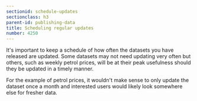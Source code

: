 ```yaml
---
sectionid: schedule-updates
sectionclass: h3
parent-id: publishing-data
title: Scheduling regular updates
number: 4250
---
```


It's important to keep a schedule of how often the datasets you have released are updated. Some datasets may not need updating very often but others, such as weekly petrol prices, will be at their peak usefulness should they be updated in a timely manner.

For the example of petrol prices, it wouldn't make sense to only update the dataset once a month and interested users would likely look somewhere else for fresher data.
